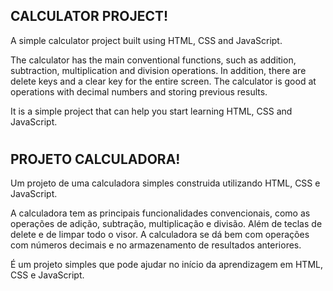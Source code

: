 ## CALCULATOR PROJECT! 

A simple calculator project built using HTML, CSS and JavaScript.

The calculator has the main conventional functions, such as addition, subtraction, multiplication and division operations. In addition, there are delete keys and a clear key for the entire screen. The calculator is good at operations with decimal numbers and storing previous results.

It is a simple project that can help you start learning HTML, CSS and JavaScript.

#

## PROJETO CALCULADORA!

Um projeto de uma calculadora simples construida utilizando HTML, CSS e JavaScript. 

A calculadora tem as principais funcionalidades convencionais, como as operações de adição, subtração, multiplicação e divisão. Além de teclas de delete e de limpar todo o visor. A calculadora se dá bem com operações com números decimais e no armazenamento de resultados anteriores.

É um projeto simples que pode ajudar no início da aprendizagem em HTML, CSS e JavaScript.
